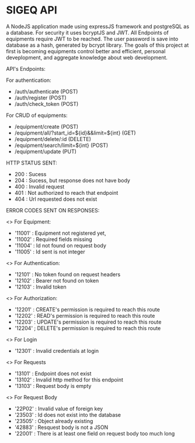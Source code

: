# SIGEQ API
 A NodeJS application made using expressJS framework and postgreSQL as a database. For security it uses bcryptJS and JWT. All Endpoints of equipments require JWT to be reached. The user password is save into database as a hash, generated by bcrypt library. The goals of this project at first is becoming equipments control better and efficient, personal deveplopment, and aggregate knowledge about web development.

API's Endpoints:

 For authentication:
 
 - /auth/authenticate (POST)
 - /auth/register     (POST)
 - /auth/check_token  (POST)
 
 For CRUD of equipments:
 
 - /equipment/create                            (POST)
 - /equipment/all/?start_id=${id}&&limit=${int} (GET)
 - /equipment/delete/:id                        (DELETE)
 - /equipment/search/limit=${int}               (POST)
 - /equipment/update                            (PUT)

 
HTTP STATUS SENT:

 - 200 : Sucess
 - 204 : Sucess, but response does not have body
 - 400 : Invalid request
 - 401 : Not authorized to reach that endpoint
 - 404 : Url requested does not exist

ERROR CODES SENT ON RESPONSES:
 
 <> For Equipment:
 - '11001' : Equipment not registered yet, 
 - '11002' : Required fields missing
 - '11004' : Id not found on request body
 - '11005' : Id sent is not integer
 
 <> For Authentication:
 - '12101' : No token found on request headers
 - '12102' : Bearer not found on token
 - '12103' : Invalid token
 
 <> For Authorization:
 - '12201' : CREATE's permission is required to reach this route
 - '12202' : READ's permission is required to reach this route
 - '12203' : UPDATE's permission is required to reach this route
 - '12204' ; DELETE's permission is required to reach this route

 <> For Login
 - '12301' : Invalid credentials at login
 
 <> For Requests
 - '13101' : Endpoint does not exist
 - '13102' : Invalid http method for this endpoint
 - '13103' : Request body is empty

 <> For Request Body
 - '22P02' : Invalid value of foreign key
 - '23503' : Id does not exist into the database
 - '23505' : Object already existing
 - '42883' : Resquest body is not a JSON 
 - '22001' : There is at least one field on request body too much long
